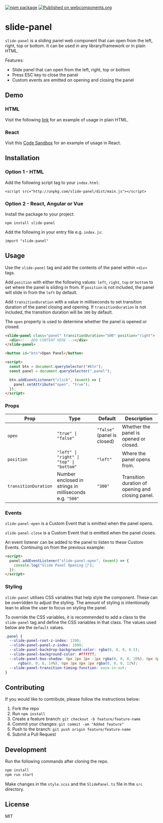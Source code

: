 [![npm package](https://img.shields.io/npm/v/slide-panel.svg)](https://www.npmjs.com/package/slide-panel)
[![Published on webcomponents.org](https://img.shields.io/badge/webcomponents.org-published-blue.svg)](https://www.webcomponents.org/element/slide-panel)

# slide-panel

`slide-panel` is a sliding panel web component that can open from the left, right, top or bottom. It can be used in any library/framework
or in plain HTML.

Features:

- Slide panel that can open from the left, right, top or bottom
- Press ESC key to close the panel
- Custom events are emitted on opening and closing the panel

## Demo

### HTML

Visit the following [link](https://slide-panel.netlify.app/) for an example of usage in plain HTML.

### React

Visit this [Code Sandbox](https://codesandbox.io/s/slide-panel-yejbt) for an example of usage in React.

## Installation

### Option 1 - HTML

Add the following script tag to your `index.html`:

```
<script src="http://unpkg.com/slide-panel/dist/main.js"></script>
```

### Option 2 - React, Angular or Vue

Install the package to your project:

```
npm install slide-panel
```

Add the following in your entry file e.g. `index.js`:

```
import "slide-panel"
```

## Usage

Use the `slide-panel` tag and add the contents of the panel within `<div>` tags.

Add `position` with either the following values: `left`, `right`, `top` or `bottom` to set where the panel is sliding in from. If `position` is not included, the panel will slide in from the `left` by default.

Add `transitionDuration` with a value in milliseconds to set transition duration of the panel closing and opening. If `transitionDuration` is not included, the transition duration will be `300` by default.

The `open` property is used to determine whether the panel is opened or closed.

```html
<slide-panel class="panel" transitionDuration="500" position="right">
  <div><!-- ADD CONTENT HERE --></div>
</slide-panel>

<button id="btn">Open Panel</button>

<script>
  const btn = document.querySelector("#btn");
  const panel = document.querySelector(".panel");

  btn.addEventListener("click", (event) => {
    panel.setAttribute("open", "true");
  });
</script>
```

### Props

| Prop                 | Type                                                    | Default                     | Description                                       |
| -------------------- | ------------------------------------------------------- | --------------------------- | ------------------------------------------------- |
| `open`               | `"true" \| "false"`                                     | `"false"` (panel is closed) | Whether the panel is opened or closed.            |
| `position`           | `"left" \| "right" \| "top" \| "bottom"`                | `"left"`                    | Where the panel opens from.                       |
| `transitionDuration` | Number enclosed in strings in milliseconds e.g. `"500"` | `"300"`                     | Transition duration of opening and closing panel. |

### Events

`slide-panel-open` is a Custom Event that is emitted when the panel opens.

`slide-panel-close` is a Custom Event that is emitted when the panel closes.

An event listener can be added to the panel to listen to these Custom Events. Continuing on from the previous example:

```html
<script>
  panel.addEventListener("slide-panel-open", (event) => {
    console.log("Slide Panel Opening 🚀");
  });
</script>
```

### Styling

`slide-panel` utilises CSS variables that help style the component. These can be overridden to adjust the styling. The amount of styling is intentionally lean to allow the user to focus on styling the panel.

To override the CSS variables, it is recommended to add a class to the `slide-panel` tag and define the CSS variables in that class. The values used below are the `default` values.

```css
.panel {
  --slide-panel-root-z-index: 1200;
  --slide-panel-panel-z-index: 1000;
  --slide-panel-backdrop-background-color: rgba(0, 0, 0, 0.5);
  --slide-panel-background-color: #ffffff;
  --slide-panel-box-shadow: 0px 2px 3px -1px rgba(0, 0, 0, 20%), 0px 4px 6px 1px
      rgba(0, 0, 0, 14%), 0px 3px 8px 1px rgba(0, 0, 0, 12%);
  --slide-panel-transition-timing-function: ease-in-out;
}
```

## Contributing

If you would like to contribute, please follow the instructions below:

1. Fork the repo
2. Run `npm install`
3. Create a feature branch: `git checkout -b feature/feature-name`
4. Commit your changes: `git commit -am "Added feature"`
5. Push to the branch: `git push origin feature/feature-name`
6. Submit a Pull Request

## Development

Run the following commands after cloning the repo.

```sh
npm install
npm run start
```

Make changes in the `style.scss` and the `SlidePanel.ts` file in the `src` directory.

## License

MIT
